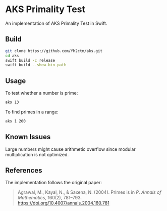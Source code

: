 # AKS Primality Test

An implementation of AKS Primality Test in Swift. 

## Build

```bash
git clone https://github.com/fh2ctm/aks.git
cd aks
swift build -c release
swift build --show-bin-path
```

## Usage

To test whether a number is prime: 
```bash
aks 13
```

To find primes in a range: 
```bash
aks 1 200
```

## Known Issues

Large numbers might cause arithmetic overflow since modular multiplication is not optimized. 

## References

The implementation follows the original paper: 

> Agrawal, M., Kayal, N., &amp; Saxena, N. (2004). Primes is in $P$. *Annals of Mathematics*, 160(2), 781–793. https://doi.org/10.4007/annals.2004.160.781 
